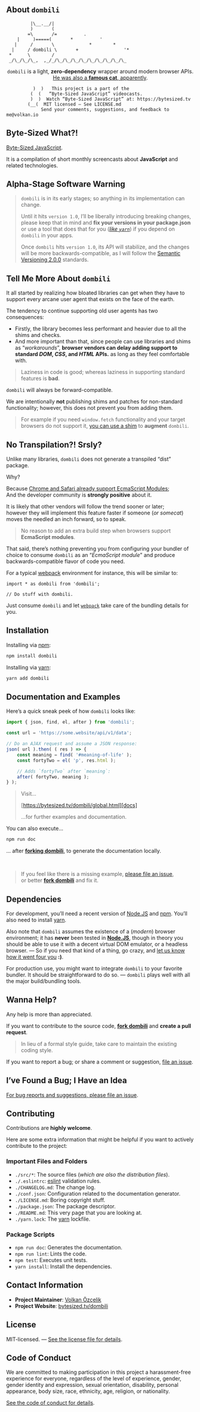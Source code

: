 ## About `dombili`

```text
         |\__.__/|
         )       (
        =\       /=          .
    |     )=====(       *          '
   |     /       \             *        *
  |     / dombili \       +                 '*
 *      \        /
 _/\_/\_/\_,  ,_/_/\_/\_/\_/\_/\_/\_/\_/\_/\_
```

<center>
<code>dombili</code> is a light, <strong>zero-dependency</strong> wrapper around modern browser APIs.
<br>
<a href="http://www.telegraph.co.uk/news/2016/11/10/outrage-after-istanbuls-iconic-celebrity-cat-statue-is-stolen/">He was also a <strong>famous cat</strong>, apparently</a>.
</center>

```text
          )  )   This project is a part of the
         (  (   “Byte-Sized JavaScript” videocasts.
         )  )  Watch “Byte-Sized JavaScript” at: https://bytesized.tv
        (__(  MIT licensed — See LICENSE.md
             Send your comments, suggestions, and feedback to me@volkan.io
```

## Byte-Sized What?!

[Byte-Sized JavaScript][vidcast].

It is a compilation of short monthly screencasts about **JavaScript** and related technologies.

## Alpha-Stage Software Warning

> `dombili` is in its early stages; so anything in its implementation can change.
>
> Until it hits `version 1.0`, I’ll be liberally introducing breaking changes, please keep that in mind and **fix your versions in your package.json** or use a tool that does that for you (*[like `yarn`][yarn]*) if you depend on `dombili` in your apps.
>
> Once `dombili` hits `version 1.0`, its API will stabilize, and the changes will be more backwards-compatible, as I will follow the [Semantic Versioning 2.0.0](http://semver.org/spec/v2.0.0.html) standards.

## Tell Me More About `dombili`

It all started by realizing how bloated libraries can get when they have to support every arcane user agent that exists on the face of the earth.

The tendency to continue supporting old user agents has two consequences:

* Firstly, the library becomes less performant and heavier due to all the shims and checks.
* And more important than that, since people can use libraries and shims as “*workarounds*”, **browser vendors can delay adding support to standard *DOM*, *CSS*, and *HTML* APIs.** as long as they feel comfortable with.

> Laziness in code is good; whereas laziness in supporting standard features is **bad**.

`dombili` will always be forward-compatible.

We are intentionally **not** publishing shims and patches for non-standard functionality; however, this does not prevent you from adding them.

> For example if you need `window.fetch` functionality and your target browsers do not support it, [you can use a shim][fetch] to **augment** `dombili`.

## No Transpilation?! Srsly?

Unlike many libraries, `dombili` does not generate a transpiled “dist” package.

Why?

Because [Chrome and Safari already support EcmaScript Modules][modules];<br>
And the developer community is **strongly positive** about it.

It is likely that other vendors will follow the trend sooner or later;<br>
however they will implement this feature faster if someone (*or somecat*)<br>
moves the needled an inch forward, so to speak.

> No reason to add an extra build step when browsers support **EcmaScript modules**.

That said, there’s nothing preventing you from configuring your bundler of choice to consume `dombili` as an “*EcmaScript module*” and produce backwards-compatible flavor of code you need.

For a typical [webpack][webpack] environment for instance, this will be similar to:

```
import * as dombili from 'dombili';

// Do stuff with dombili.
```

Just consume `dombili` and let [`webpack`][webpack] take care of the bundling details for you.

## Installation

Installing via [npm][npm]:

```bash
npm install dombili
```

Installing via [yarn][yarn]:

```bash
yarn add dombili
```

## Documentation and Examples

Here’s a quick sneak peek of how `dombili` looks like:

```javascript
import { json, find, el, after } from 'dombili';

const url = 'https://some.website/api/v1/data';

// Do an AJAX request and assume a JSON response:
json( url ).then( ( res ) => {
    const meaning = find( '#meaning-of-life' );
    const fortyTwo = el( 'p', res.html );

    // Adds `fortyTwo` after `meaning`:
    after( fortyTwo, meaning );
} );
```

> Visit…
>
> [https://bytesized.tv/dombili/global.html][docs]
>
> …for further examples and documentation.

You can also execute…

```bash
npm run doc
```

… after [**forking dombili**][fork], to generate the documentation locally.

<p>&nbsp;</p>

> If you feel like there is a missing example, [please file an issue][issue],<br>
> or better **[fork dombili][fork]** and fix it.

## Dependencies

For development, you’ll need a recent version of [Node.JS][node] and [npm][npm]. You’ll also need to install [yarn][yarn].

Also note that `dombili` assumes the existence of a (*modern*) browser environment; it has **never** been tested in **[Node.JS][node]**, though in theory you should be able to use it with a decent virtual DOM emulator, or a headless browser. — So if you need that kind of a thing, go crazy, and [let us know how it went four you][issue] **:)**.

For production use, you might want to integrate `dombili` to your favorite bundler. It should be straightforward to do so. — `dombili` plays well with all the major build/bundling tools.

## Wanna Help?

Any help is more than appreciated.

If you want to contribute to the source code, **[fork dombili][fork]** and **create a pull request**.

> In lieu of a formal style guide, take care to maintain the existing coding style.

If you want to report a bug; or share a comment or suggestion, [file an issue][issue].

## I’ve Found a Bug; I Have an Idea

[For bug reports and suggestions, please file an issue][issue].

## Contributing

Contributions are **highly welcome**.

Here are some extra information that might be helpful if you want to actively contribute to the project:

### Important Files and Folders

* `./src/*`: The source files (*which are also the distribution files*).
* `./.eslintrc`: [eslint][eslint] validation rules.
* `./CHANGELOG.md`: The change log.
* `./conf.json`: Configuration related to the documentation generator.
* `./LICENSE.md`: Boring copyright stuff.
* `./package.json`: The package descriptor.
* `./README.md`: This very page that you are looking at.
* `./yarn.lock`: The [yarn][yarn] lockfile.

### Package Scripts

* `npm run doc`: Generates the documentation.
* `npm run lint`: Lints the code.
* `npm test`: Executes unit tests.
* `yarn install`: Install the dependencies.

## Contact Information

* **Project Maintainer**: [Volkan Özçelik](https://volkan.io/)
* **Project Website**: [bytesized.tv/dombili](https://bytesized.tv/dombili/)

## License

MIT-licensed. — [See the license file for details](https://github.com/jsbites/dombili/blob/master/LICENSE.md).

## Code of Conduct

We are committed to making participation in this project a harassment-free experience for everyone, regardless of the level of experience, gender, gender identity and expression, sexual orientation, disability, personal appearance, body size, race, ethnicity, age, religion, or nationality.

[See the code of conduct for details](https://github.com/jsbites/dombili/blob/master/CODE_OF_CONDUCT.md).

[news]: http://www.telegraph.co.uk/news/2016/11/10/outrage-after-istanbuls-iconic-celebrity-cat-statue-is-stolen/ "Farewell dombili"
[fetch]: https://github.com/github/fetch "window.fetch shim"
[issue]: https://github.com/jsbites/dombili/issues/new "File an issue"
[docs]: https://bytesized.tv/dombili/global.html "Documentation"
[modules]: https://www.chromestatus.com/feature/5365692190687232 "ES Modules"
[eslint]: http://eslint.org "eslint"
[yarn]: https://yarnpkg.com/en/ "yarn"
[npm]: https://www.npmjs.com "Never Please Meanies"
[vidcast]: https://bytesized.tv/ "ByteSized.TV"
[webpack]: https://webpack.github.io "Webpack"
[node]: https://nodejs.or/ "Node.JS"
[fork]: https://github.com/jsbites/dombili/ "Dombili on GitHub"
